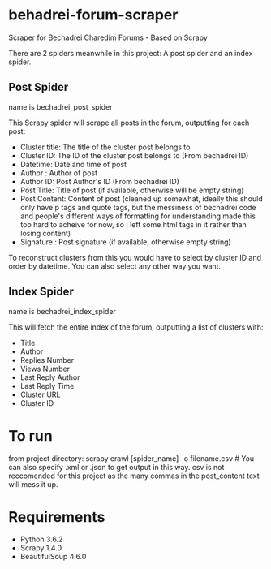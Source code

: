 # behadrei-forum-scraper
Scraper for Bechadrei Charedim Forums - Based on Scrapy

There are 2 spiders meanwhile in this project: A post spider and an index spider.

## Post Spider

name is bechadrei_post_spider

This Scrapy spider will scrape all posts in the forum, outputting for each post: 

* Cluster title: The title of the cluster post belongs to
* Cluster ID: The ID of the cluster post belongs to (From bechadrei ID)
* Datetime: Date and time of post
* Author : Author of post
* Author ID: Post Author's ID (From bechadrei ID)
* Post Title: Title of post (if available, otherwise will be empty string)
* Post Content: Content of post (cleaned up somewhat, ideally this should only have p tags and quote tags, but the messiness of bechadrei code and people's different ways of formatting for understanding made this too hard to acheive for now, so I left some html tags in it rather than losing content)
* Signature : Post signature (if available, otherwise empty string)


To reconstruct clusters from this you would have to select by cluster ID and order by datetime. You can also select any other way you want.


## Index Spider

name is bechadrei_index_spider

This will fetch the entire index of the forum, outputting a list of clusters with:

* Title
* Author
* Replies Number
* Views Number
* Last Reply Author
* Last Reply Time
* Cluster URL
* Cluster ID


# To run

from project directory: scrapy crawl [spider_name] -o filename.csv # You can also specify .xml or .json to get output in this way. csv is not reccomended for this project as the many commas in the post_content text will mess it up. 

# Requirements
* Python 3.6.2
* Scrapy 1.4.0
* BeautifulSoup 4.6.0
